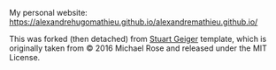 My personal website: https://alexandrehugomathieu.github.io/alexandremathieu.github.io/

This was forked (then detached) from [Stuart Geiger](https://github.com/staeiou) template, which is originally taken from © 2016 Michael Rose and released under the MIT License.
